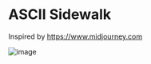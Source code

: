 # ASCII Sidewalk

Inspired by https://www.midjourney.com

![image](https://user-images.githubusercontent.com/41817193/229348501-b86a06a0-b6c2-455d-8486-b3565084babf.png)
